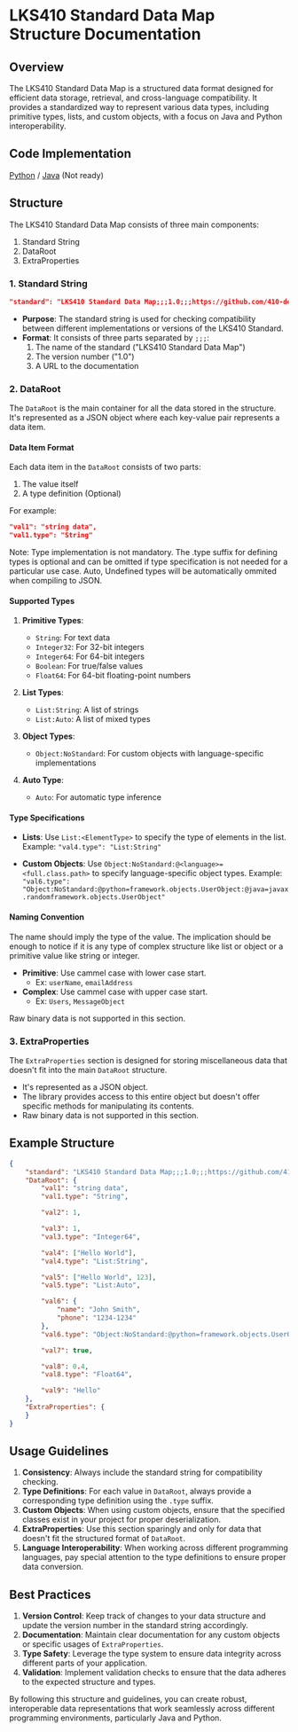 # LKS410 Standard Data Map Structure Documentation

## Overview

The LKS410 Standard Data Map is a structured data format designed for efficient data storage, retrieval, and cross-language compatibility. It provides a standardized way to represent various data types, including primitive types, lists, and custom objects, with a focus on Java and Python interoperability.


## Code Implementation
[Python](Python.md) / [Java](Java.md) (Not ready)

## Structure

The LKS410 Standard Data Map consists of three main components:

1. Standard String
2. DataRoot
3. ExtraProperties

### 1. Standard String

```json
"standard": "LKS410 Standard Data Map;;;1.0;;;https://github.com/410-dev/lks410-sdm/tree/main/docs"
```

- **Purpose**: The standard string is used for checking compatibility between different implementations or versions of the LKS410 Standard.
- **Format**: It consists of three parts separated by `;;;`:
  1. The name of the standard ("LKS410 Standard Data Map")
  2. The version number ("1.0")
  3. A URL to the documentation

### 2. DataRoot

The `DataRoot` is the main container for all the data stored in the structure. It's represented as a JSON object where each key-value pair represents a data item.

#### Data Item Format

Each data item in the `DataRoot` consists of two parts:

1. The value itself
2. A type definition (Optional)

For example:
```json
"val1": "string data",
"val1.type": "String"
```

Note: Type implementation is not mandatory. The .type suffix for defining types is optional and can be omitted if type specification is not needed for a particular use case. Auto, Undefined types will be automatically ommited when compiling to JSON.


#### Supported Types

1. **Primitive Types**:
   - `String`: For text data
   - `Integer32`: For 32-bit integers
   - `Integer64`: For 64-bit integers
   - `Boolean`: For true/false values
   - `Float64`: For 64-bit floating-point numbers

2. **List Types**:
   - `List:String`: A list of strings
   - `List:Auto`: A list of mixed types

3. **Object Types**:
   - `Object:NoStandard`: For custom objects with language-specific implementations

4. **Auto Type**:
   - `Auto`: For automatic type inference

#### Type Specifications

- **Lists**: Use `List:<ElementType>` to specify the type of elements in the list.
  Example: `"val4.type": "List:String"`

- **Custom Objects**: Use `Object:NoStandard:@<language>=<full.class.path>` to specify language-specific object types.
  Example: `"val6.type": "Object:NoStandard:@python=framework.objects.UserObject:@java=javax.randomframework.objects.UserObject"`


#### Naming Convention
The name should imply the type of the value. The implication should be enough to notice if it is any type of complex structure like list or object or a primitive value like string or integer.
- **Primitive**: Use cammel case with lower case start.
    - Ex: `userName`, `emailAddress`
- **Complex**: Use cammel case with upper case start.
    - Ex: `Users`, `MessageObject`


Raw binary data is not supported in this section.

### 3. ExtraProperties

The `ExtraProperties` section is designed for storing miscellaneous data that doesn't fit into the main `DataRoot` structure.

- It's represented as a JSON object.
- The library provides access to this entire object but doesn't offer specific methods for manipulating its contents.
- Raw binary data is not supported in this section.

## Example Structure

```json
{
    "standard": "LKS410 Standard Data Map;;;1.0;;;https://github.com/410-dev/lks410-sdm/tree/main/docs",
    "DataRoot": {
        "val1": "string data",
        "val1.type": "String",

        "val2": 1,

        "val3": 1,
        "val3.type": "Integer64",

        "val4": ["Hello World"],
        "val4.type": "List:String",

        "val5": ["Hello World", 123],
        "val5.type": "List:Auto",

        "val6": {
            "name": "John Smith",
            "phone": "1234-1234"
        },
        "val6.type": "Object:NoStandard:@python=framework.objects.UserObject:@java=javax.randomframework.objects.UserObject",

        "val7": true,

        "val8": 0.4,
        "val8.type": "Float64",

        "val9": "Hello"
    },
    "ExtraProperties": {
    }
}
```

## Usage Guidelines

1. **Consistency**: Always include the standard string for compatibility checking.
2. **Type Definitions**: For each value in `DataRoot`, always provide a corresponding type definition using the `.type` suffix.
3. **Custom Objects**: When using custom objects, ensure that the specified classes exist in your project for proper deserialization.
4. **ExtraProperties**: Use this section sparingly and only for data that doesn't fit the structured format of `DataRoot`.
5. **Language Interoperability**: When working across different programming languages, pay special attention to the type definitions to ensure proper data conversion.

## Best Practices

1. **Version Control**: Keep track of changes to your data structure and update the version number in the standard string accordingly.
2. **Documentation**: Maintain clear documentation for any custom objects or specific usages of `ExtraProperties`.
3. **Type Safety**: Leverage the type system to ensure data integrity across different parts of your application.
4. **Validation**: Implement validation checks to ensure that the data adheres to the expected structure and types.

By following this structure and guidelines, you can create robust, interoperable data representations that work seamlessly across different programming environments, particularly Java and Python.